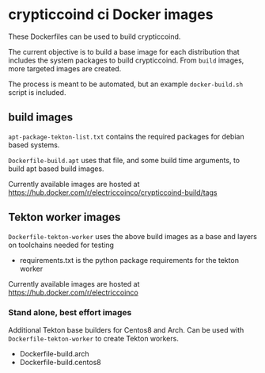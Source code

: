 # crypticcoind ci Docker images

These Dockerfiles can be used to build crypticcoind.

The current objective is to build a base image for each distribution that includes the system packages to build crypticcoind. From `build` images, more targeted images are created.

The process is meant to be automated, but an example `docker-build.sh` script is included.


## build images
`apt-package-tekton-list.txt` contains the required packages for debian based systems.

`Dockerfile-build.apt` uses that file, and some build time arguments, to build apt based build images.

Currently available images are hosted at
https://hub.docker.com/r/electriccoinco/crypticcoind-build/tags



## Tekton worker images

`Dockerfile-tekton-worker` uses the above build images as a base and layers on toolchains needed for testing

- requirements.txt is the python package requirements for the tekton worker

Currently available images are hosted at https://hub.docker.com/r/electriccoinco


### Stand alone, best effort images

Additional Tekton base builders for Centos8 and Arch. Can be used with `Dockerfile-tekton-worker` to create Tekton workers.

- Dockerfile-build.arch
- Dockerfile-build.centos8

